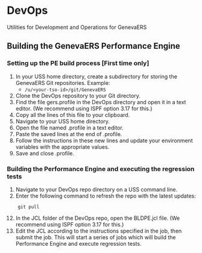 # DevOps
Utilities for Development and Operations for GenevaERS

## Building the GenevaERS Performance Engine

### Setting up the PE build process [First time only]
1. In your USS home directory, create a subdirectory for storing the GenevaERS Git repositories.  Example:
   - `/u/<your-tso-id>/git/GenevaERS`
2. Clone the DevOps repository to your Git directory.
3. Find the file gers.profile in the DevOps directory and open it in a text editor.  (We recommend using ISPF option 3.17 for this.)
4. Copy all the lines of this file to your clipboard.
5. Navigate to your USS home directory.
6. Open the file named .profile in a text editor.
7. Paste the saved lines at the end of .profile.
8. Follow the instructions in these new lines and update your environment variables with the appropriate values.
9. Save and close .profile.

### Building the Performance Engine and executing the regression tests
1. Navigate to your DevOps repo directory on a USS command line.
2. Enter the following command to refresh the repo with the latest updates:

```
    git pull
```
12. In the JCL folder of the DevOps repo, open the BLDPE.jcl file.  (We recommend using ISPF option 3.17 for this.)
13. Edit the JCL according to the instructions specified in the job, then submit the job.  This will start a series of jobs which will build the Performance Engine and execute regression tests.  
